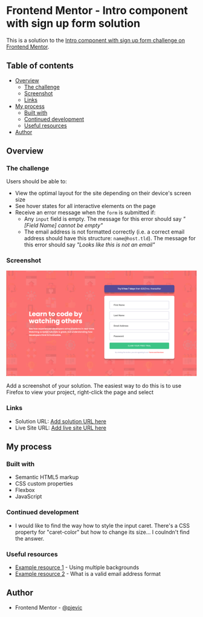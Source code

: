 # Frontend Mentor - Intro component with sign up form solution

This is a solution to the [Intro component with sign up form challenge on Frontend Mentor](https://www.frontendmentor.io/challenges/intro-component-with-signup-form-5cf91bd49edda32581d28fd1).

## Table of contents

- [Overview](#overview)
  - [The challenge](#the-challenge)
  - [Screenshot](#screenshot)
  - [Links](#links)
- [My process](#my-process)
  - [Built with](#built-with)
  - [Continued development](#continued-development)
  - [Useful resources](#useful-resources)
- [Author](#author)

## Overview

### The challenge

Users should be able to:

- View the optimal layout for the site depending on their device's screen size
- See hover states for all interactive elements on the page
- Receive an error message when the `form` is submitted if:
  - Any `input` field is empty. The message for this error should say _"[Field Name] cannot be empty"_
  - The email address is not formatted correctly (i.e. a correct email address should have this structure: `name@host.tld`). The message for this error should say _"Looks like this is not an email"_

### Screenshot

![](./screenshot.png)

Add a screenshot of your solution. The easiest way to do this is to use Firefox to view your project, right-click the page and select

### Links

- Solution URL: [Add solution URL here](https://your-solution-url.com)
- Live Site URL: [Add live site URL here](https://your-live-site-url.com)

## My process

### Built with

- Semantic HTML5 markup
- CSS custom properties
- Flexbox
- JavaScript

### Continued development

- I would like to find the way how to style the input caret. There's a CSS property for "caret-color" but how to change its size... I coulndn't find the answer.

### Useful resources

- [Example resource 1](https://developer.mozilla.org/en-US/docs/Web/CSS/CSS_Backgrounds_and_Borders/Using_multiple_backgrounds) - Using multiple backgrounds
- [Example resource 2](https://en.wikipedia.org/wiki/Email_address) - What is a valid email address format

## Author

- Frontend Mentor - [@pjevic](https://www.frontendmentor.io/profile/pjevic)
